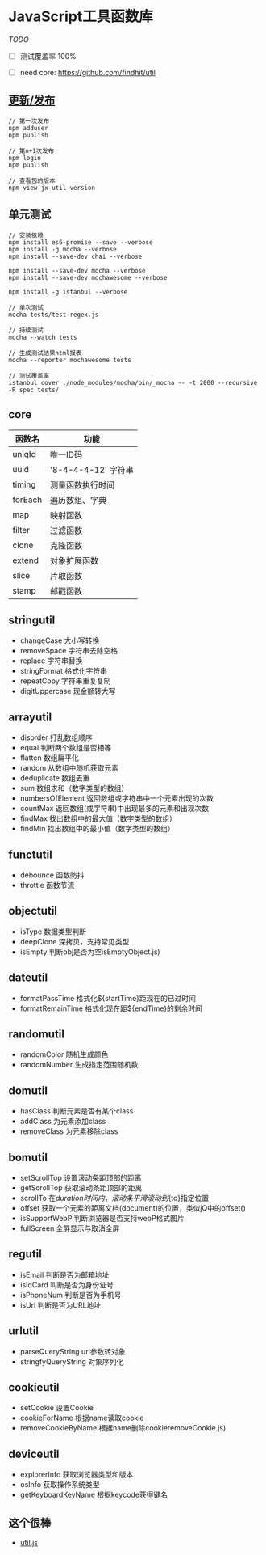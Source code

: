 JavaScript工具函数库
===========

*TODO*

- [ ] 测试覆盖率 100%
- [ ] need core: https://github.com/findhit/util


## [更新/发布](https://www.cnblogs.com/penghuwan/p/6973702.html)

```
// 第一次发布
npm adduser
npm publish

// 第n+1次发布
npm login
npm publish

// 查看包的版本
npm view jx-util version
```

## 单元测试

```
// 安装依赖
npm install es6-promise --save --verbose
npm install -g mocha --verbose
npm install --save-dev chai --verbose

npm install --save-dev mocha --verbose
npm install --save-dev mochawesome --verbose

npm install -g istanbul --verbose

// 单次测试
mocha tests/test-regex.js

// 持续测试
mocha --watch tests

// 生成测试结果html报表
mocha --reporter mochawesome tests

// 测试覆盖率
istanbul cover ./node_modules/mocha/bin/_mocha -- -t 2000 --recursive -R spec tests/
```

## core

| 函数名 | 功能 |
| ------ | ------ |
| uniqId | 唯一ID码 |
| uuid | '8-4-4-4-12' 字符串 |
| timing | 测量函数执行时间 |
| forEach | 遍历数组、字典 |
| map | 映射函数 |
| filter | 过滤函数 |
| clone | 克隆函数 |
| extend | 对象扩展函数 |
| slice | 片取函数 |
| stamp | 邮戳函数 |

## stringutil

* changeCase            大小写转换
* removeSpace            字符串去除空格
* replace            字符串替换
* stringFormat            格式化字符串
* repeatCopy            字符串重复复制
* digitUppercase            现金额转大写

## arrayutil

* disorder            打乱数组顺序
* equal            判断两个数组是否相等
* flatten            数组扁平化
* random            从数组中随机获取元素
* deduplicate            数组去重
* sum            数组求和（数字类型的数组）
* numbersOfElement            返回数组或字符串中一个元素出现的次数
* countMax            返回数组(或字符串)中出现最多的元素和出现次数
* findMax            找出数组中的最大值（数字类型的数组）
* findMin            找出数组中的最小值（数字类型的数组）

## functutil

* debounce            函数防抖
* throttle            函数节流

## objectutil

* isType            数据类型判断
* deepClone            深拷贝，支持常见类型
* isEmpty            判断obj是否为空isEmptyObject.js)

## dateutil

* formatPassTime            格式化${startTime}距现在的已过时间
* formatRemainTime            格式化现在距${endTime}的剩余时间

## randomutil

* randomColor            随机生成颜色
* randomNumber            生成指定范围随机数

## domutil

* hasClass            判断元素是否有某个class
* addClass            为元素添加class
* removeClass            为元素移除class

## bomutil

* setScrollTop            设置滚动条距顶部的距离
* getScrollTop            获取滚动条距顶部的距离
* scrollTo            在${duration}时间内，滚动条平滑滚动到${to}指定位置
* offset            获取一个元素的距离文档(document)的位置，类似jQ中的offset()
* isSupportWebP            判断浏览器是否支持webP格式图片
* fullScreen            全屏显示与取消全屏

## regutil

* isEmail            判断是否为邮箱地址
* isIdCard            判断是否为身份证号
* isPhoneNum            判断是否为手机号
* isUrl            判断是否为URL地址

## urlutil

* parseQueryString            url参数转对象
* stringfyQueryString            对象序列化

## cookieutil

* setCookie            设置Cookie
* cookieForName            根据name读取cookie
* removeCookieByName            根据name删除cookieremoveCookie.js)

## deviceutil

* explorerInfo            获取浏览器类型和版本
* osInfo            获取操作系统类型
* getKeyboardKeyName            根据keycode获得键名

## 这个很棒

* [util.js](https://github.com/TinkoffCreditSystems/utils.js)